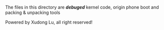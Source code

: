The files in this directory are ***debuged*** kernel code, origin phone boot and packing & unpacking tools



Powered by Xudong Lu, all right reserved!
